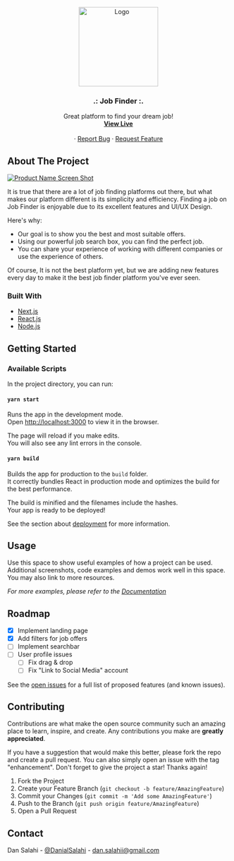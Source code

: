 <div id="top"></div>

<!-- PROJECT LOGO -->
<br />
<div align="center">
    <img src="https://i.ibb.co/W2cF6RY/logo-dark.png" alt="Logo" width="180">

  <h3 align="center">.: Job Finder :.</h3>

  <p align="center">
    Great platform to find your dream job!
     <br />
    <a href="https://dansalahi.github.io/fullstack-job-board/frontend/" target="_blank"><strong>View Live</strong></a>
       <br />
       <br />
    ·
    <a href="https://github.com/dansalahi/fullstack-job-board/issues">Report Bug</a>
    ·
    <a href="https://github.com/dansalahi/fullstack-job-board/issues">Request Feature</a>
  </p>
</div>

<!-- ABOUT THE PROJECT -->
## About The Project

[![Product Name Screen Shot][product-screenshot]](https://example.com)

It is true that there are a lot of job finding platforms out there, but what makes our platform different is its simplicity and efficiency. Finding a job on Job Finder is enjoyable due to its excellent features and UI/UX Design.

Here's why:
* Our goal is to show you the best and most suitable offers.
* Using our powerful job search box, you can find the perfect job.
* You can share your experience of working with different companies or use the experience of others.

Of course, It is not the best platform yet, but we are adding new features every day to make it the best job finder platform you've ever seen.

### Built With

* [Next.js](https://nextjs.org/)
* [React.js](https://reactjs.org/)
* [Node.js](https://nodejs.org)

<!-- GETTING STARTED -->
## Getting Started

### Available Scripts

In the project directory, you can run:

#### `yarn start`

Runs the app in the development mode.\
Open [http://localhost:3000](http://localhost:3000) to view it in the browser.

The page will reload if you make edits.\
You will also see any lint errors in the console.

#### `yarn build`

Builds the app for production to the `build` folder.\
It correctly bundles React in production mode and optimizes the build for the best performance.

The build is minified and the filenames include the hashes.\
Your app is ready to be deployed!

See the section about [deployment](https://facebook.github.io/create-react-app/docs/deployment) for more information.


<!-- USAGE EXAMPLES -->
## Usage

Use this space to show useful examples of how a project can be used. Additional screenshots, code examples and demos work well in this space. You may also link to more resources.

_For more examples, please refer to the [Documentation](https://example.com)_


<!-- ROADMAP -->
## Roadmap

- [x] Implement landing page
- [x] Add filters for job offers
- [ ] Implement searchbar
- [ ] User profile issues
    - [ ] Fix drag & drop
    - [ ] Fix "Link to Social Media" account

See the [open issues](https://github.com/othneildrew/Best-README-Template/issues) for a full list of proposed features (and known issues).

<!-- CONTRIBUTING -->
## Contributing

Contributions are what make the open source community such an amazing place to learn, inspire, and create. Any contributions you make are **greatly appreciated**.

If you have a suggestion that would make this better, please fork the repo and create a pull request. You can also simply open an issue with the tag "enhancement".
Don't forget to give the project a star! Thanks again!

1. Fork the Project
2. Create your Feature Branch (`git checkout -b feature/AmazingFeature`)
3. Commit your Changes (`git commit -m 'Add some AmazingFeature'`)
4. Push to the Branch (`git push origin feature/AmazingFeature`)
5. Open a Pull Request

<!-- CONTACT -->
## Contact

Dan Salahi - [@DanialSalahi](https://twitter.com/DanialSalahi) - dan.salahii@gmail.com


<!-- MARKDOWN LINKS & IMAGES -->
[contributors-shield]: https://img.shields.io/github/contributors/othneildrew/Best-README-Template.svg?style=for-the-badge
[contributors-url]: https://github.com/othneildrew/Best-README-Template/graphs/contributors
[forks-shield]: https://img.shields.io/github/forks/othneildrew/Best-README-Template.svg?style=for-the-badge
[forks-url]: https://github.com/othneildrew/Best-README-Template/network/members
[stars-shield]: https://img.shields.io/github/stars/othneildrew/Best-README-Template.svg?style=for-the-badge
[stars-url]: https://github.com/othneildrew/Best-README-Template/stargazers
[issues-shield]: https://img.shields.io/github/issues/othneildrew/Best-README-Template.svg?style=for-the-badge
[issues-url]: https://github.com/othneildrew/Best-README-Template/issues
[license-shield]: https://img.shields.io/github/license/othneildrew/Best-README-Template.svg?style=for-the-badge
[license-url]: https://github.com/othneildrew/Best-README-Template/blob/master/LICENSE.txt
[linkedin-shield]: https://img.shields.io/badge/-LinkedIn-black.svg?style=for-the-badge&logo=linkedin&colorB=555
[linkedin-url]: https://linkedin.com/in/othneildrew
[product-screenshot]: https://i.ibb.co/LRwX1JM/Screenshot-2022-05-01-192248.jpg

